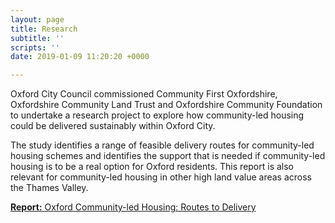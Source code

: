 ```yaml
---
layout: page
title: Research
subtitle: ''
scripts: ''
date: 2019-01-09 11:20:20 +0000

---
```

Oxford City Council commissioned Community First Oxfordshire, Oxfordshire Community Land Trust and Oxfordshire Community Foundation to undertake a research project to explore how community-led housing could be delivered sustainably within Oxford City.

The study identifies a range of feasible delivery routes for community-led housing schemes and identifies the support that is needed if community-led housing is to be a real option for Oxford residents. This report is also relevant for community-led housing in other high land value areas across the Thames Valley.

[**Report:** Oxford Community-led Housing: Routes to Delivery](http://www.communityfirstoxon.org/housing-community-planning/community-led-housing/) 